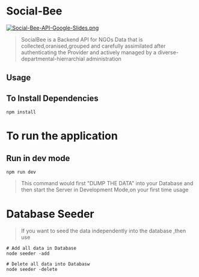 # Social-Bee

[![Social-Bee-API-Google-Slides.png](https://i.postimg.cc/hv1T5zdK/Social-Bee-API-Google-Slides.png)](https://postimg.cc/4HnYK3P0)


> SocialBee is a Backend API for NGOs Data that is collected,oranised,grouped and carefully assimilated after authenticating the Provider and actively managed by a diverse-departmental-hierrarchial administration   

## Usage



## To Install Dependencies

```
npm install
```

# To run the application


## Run in dev mode
```
npm run dev
```
> This command would first "DUMP THE DATA" into your Database and then start the Server in Development Mode,on your first time usage


# Database Seeder

> If you want to seed the data independently into the database ,then use


```
# Add all data in Database
node seeder -add

# Delete all data into Databasw
node seeder -delete
```
```
